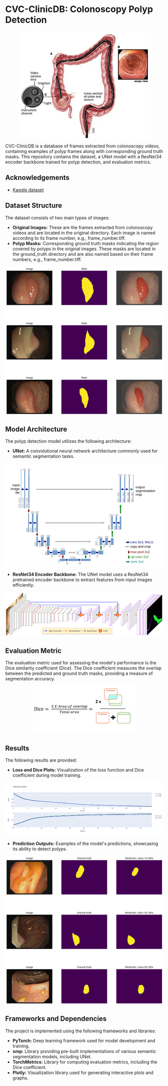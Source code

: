 # CVC-ClinicDB: Colonoscopy Polyp Detection

<p align="center">
  <img src="https://github.com/yonilawte/Gastrointestinal-project-1/blob/main/images/colonoscopy.png?raw=true" alt=""/>
</p>

CVC-ClinicDB is a database of frames extracted from colonoscopy videos, containing examples of polyp frames along with corresponding ground truth masks. This repository contains the dataset, a UNet model with a ResNet34 encoder backbone trained for polyp detection, and evaluation metrics.

## Acknowledgements

 - [Kaggle dataset](https://www.kaggle.com/datasets/balraj98/cvcclinicdb)

## Dataset Structure

The dataset consists of two main types of images:
  - **Original Images:** These are the frames extracted from colonoscopy videos and are located in the original directory. Each image is named according to its frame number, e.g., frame_number.tiff.
  - **Polyp Masks:** Corresponding ground truth masks indicating the region covered by polyps in the original images. These masks are located in the ground_truth directory and are also named based on their frame numbers, e.g., frame_number.tiff.

<p align="center">
    <img src="https://github.com/yonilawte/Gastrointestinal-project-1/blob/main/images/im_mask.png?raw=true" alt=""/>
</p>

## Model Architecture
The polyp detection model utilizes the following architecture:

  - **UNet:** A convolutional neural network architecture commonly used for semantic segmentation tasks.
   
   <p align="center">
    <img src="https://github.com/yonilawte/Gastrointestinal-project-1/blob/main/images/unet.png?raw=true" alt=""/>
  </p>
  
  - **ResNet34 Encoder Backbone:** The UNet model uses a ResNet34 pretrained encoder backbone to extract features from input images efficiently.

   <p align="center">
    <img src="https://github.com/yonilawte/Gastrointestinal-project-1/blob/main/images/ResNet34.png?raw=true" alt=""/>
  </p>

   
## Evaluation Metric

The evaluation metric used for assessing the model's performance is the Dice similarity coefficient (Dice). The Dice coefficient measures the overlap between the predicted and ground truth masks, providing a measure of segmentation accuracy.

<p align="center">
  <img src="https://github.com/yonilawte/Gastrointestinal-project-1/blob/main/images/dice.png?raw=true" alt=""/>
</p>

## Results
The following results are provided:

  - **Loss and Dice Plots:** Visualization of the loss function and Dice coefficient during model training.
  <p align="center">
    <img src="https://github.com/yonilawte/Gastrointestinal-project-1/blob/main/images/loss.png?raw=true" alt=""/>
  </p>
  
  - **Prediction Outputs:** Examples of the model's predictions, showcasing its ability to detect polyps.
  <p align="center">
    <img src="https://github.com/yonilawte/Gastrointestinal-project-1/blob/main/images/predict.png?raw=true" alt=""/>
  </p>
  
## Frameworks and Dependencies
The project is implemented using the following frameworks and libraries:

  - **PyTorch:** Deep learning framework used for model development and training.
  - **smp:** Library providing pre-built implementations of various semantic segmentation models, including UNet.
  - **TorchMetrics:** Library for computing evaluation metrics, including the Dice coefficient.
  - **Plotly:** Visualization library used for generating interactive plots and graphs.


